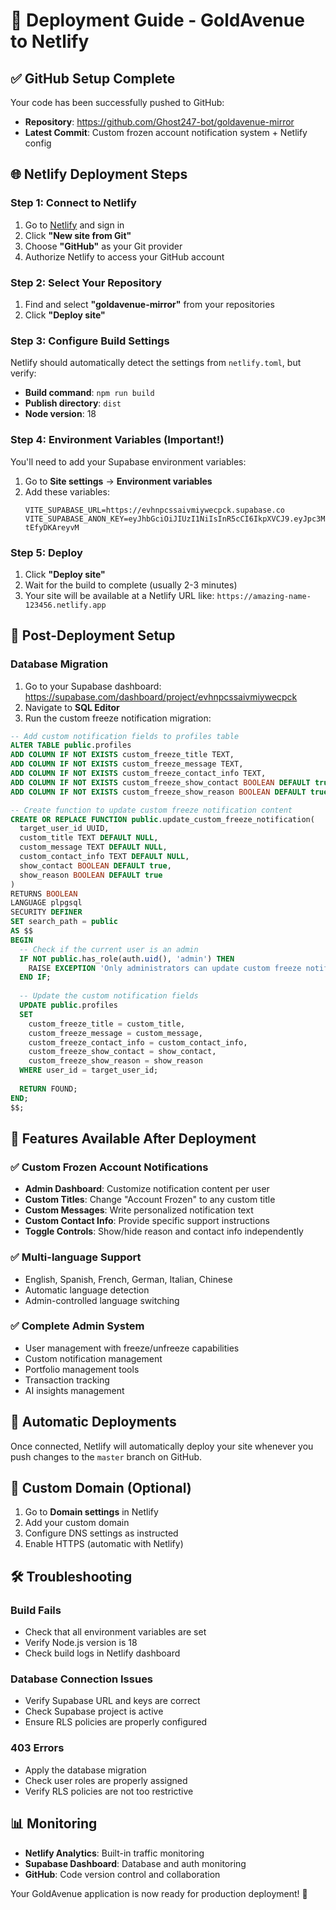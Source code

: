 # 🚀 Deployment Guide - GoldAvenue to Netlify

## ✅ GitHub Setup Complete
Your code has been successfully pushed to GitHub:
- **Repository**: https://github.com/Ghost247-bot/goldavenue-mirror
- **Latest Commit**: Custom frozen account notification system + Netlify config

## 🌐 Netlify Deployment Steps

### Step 1: Connect to Netlify
1. Go to [Netlify](https://netlify.com) and sign in
2. Click **"New site from Git"**
3. Choose **"GitHub"** as your Git provider
4. Authorize Netlify to access your GitHub account

### Step 2: Select Your Repository
1. Find and select **"goldavenue-mirror"** from your repositories
2. Click **"Deploy site"**

### Step 3: Configure Build Settings
Netlify should automatically detect the settings from `netlify.toml`, but verify:
- **Build command**: `npm run build`
- **Publish directory**: `dist`
- **Node version**: 18

### Step 4: Environment Variables (Important!)
You'll need to add your Supabase environment variables:

1. Go to **Site settings** → **Environment variables**
2. Add these variables:
   ```
   VITE_SUPABASE_URL=https://evhnpcssaivmiywecpck.supabase.co
   VITE_SUPABASE_ANON_KEY=eyJhbGciOiJIUzI1NiIsInR5cCI6IkpXVCJ9.eyJpc3MiOiJzdXBhYmFzZSIsInJlZiI6ImV2aG5wY3NzYWl2bWl5d2VjcGNrIiwicm9sZSI6ImFub24iLCJpYXQiOjE3NTkwODk4MzAsImV4cCI6MjA3NDY2NTgzMH0.m7aEantCX9xTREZmIMNKUNv6rXJxKb-tEfyDKAreyvM
   ```

### Step 5: Deploy
1. Click **"Deploy site"**
2. Wait for the build to complete (usually 2-3 minutes)
3. Your site will be available at a Netlify URL like: `https://amazing-name-123456.netlify.app`

## 🔧 Post-Deployment Setup

### Database Migration
1. Go to your Supabase dashboard: https://supabase.com/dashboard/project/evhnpcssaivmiywecpck
2. Navigate to **SQL Editor**
3. Run the custom freeze notification migration:

```sql
-- Add custom notification fields to profiles table
ALTER TABLE public.profiles 
ADD COLUMN IF NOT EXISTS custom_freeze_title TEXT,
ADD COLUMN IF NOT EXISTS custom_freeze_message TEXT,
ADD COLUMN IF NOT EXISTS custom_freeze_contact_info TEXT,
ADD COLUMN IF NOT EXISTS custom_freeze_show_contact BOOLEAN DEFAULT true,
ADD COLUMN IF NOT EXISTS custom_freeze_show_reason BOOLEAN DEFAULT true;

-- Create function to update custom freeze notification content
CREATE OR REPLACE FUNCTION public.update_custom_freeze_notification(
  target_user_id UUID,
  custom_title TEXT DEFAULT NULL,
  custom_message TEXT DEFAULT NULL,
  custom_contact_info TEXT DEFAULT NULL,
  show_contact BOOLEAN DEFAULT true,
  show_reason BOOLEAN DEFAULT true
)
RETURNS BOOLEAN
LANGUAGE plpgsql
SECURITY DEFINER
SET search_path = public
AS $$
BEGIN
  -- Check if the current user is an admin
  IF NOT public.has_role(auth.uid(), 'admin') THEN
    RAISE EXCEPTION 'Only administrators can update custom freeze notifications';
  END IF;
  
  -- Update the custom notification fields
  UPDATE public.profiles 
  SET 
    custom_freeze_title = custom_title,
    custom_freeze_message = custom_message,
    custom_freeze_contact_info = custom_contact_info,
    custom_freeze_show_contact = show_contact,
    custom_freeze_show_reason = show_reason
  WHERE user_id = target_user_id;
  
  RETURN FOUND;
END;
$$;
```

## 🎯 Features Available After Deployment

### ✅ Custom Frozen Account Notifications
- **Admin Dashboard**: Customize notification content per user
- **Custom Titles**: Change "Account Frozen" to any custom title
- **Custom Messages**: Write personalized notification text
- **Custom Contact Info**: Provide specific support instructions
- **Toggle Controls**: Show/hide reason and contact info independently

### ✅ Multi-language Support
- English, Spanish, French, German, Italian, Chinese
- Automatic language detection
- Admin-controlled language switching

### ✅ Complete Admin System
- User management with freeze/unfreeze capabilities
- Custom notification management
- Portfolio management tools
- Transaction tracking
- AI insights management

## 🔄 Automatic Deployments

Once connected, Netlify will automatically deploy your site whenever you push changes to the `master` branch on GitHub.

## 📱 Custom Domain (Optional)

1. Go to **Domain settings** in Netlify
2. Add your custom domain
3. Configure DNS settings as instructed
4. Enable HTTPS (automatic with Netlify)

## 🛠️ Troubleshooting

### Build Fails
- Check that all environment variables are set
- Verify Node.js version is 18
- Check build logs in Netlify dashboard

### Database Connection Issues
- Verify Supabase URL and keys are correct
- Check Supabase project is active
- Ensure RLS policies are properly configured

### 403 Errors
- Apply the database migration
- Check user roles are properly assigned
- Verify RLS policies are not too restrictive

## 📊 Monitoring

- **Netlify Analytics**: Built-in traffic monitoring
- **Supabase Dashboard**: Database and auth monitoring
- **GitHub**: Code version control and collaboration

Your GoldAvenue application is now ready for production deployment! 🎉
